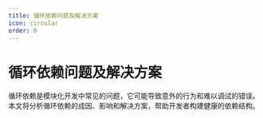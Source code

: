 ```yaml
---
title: 循环依赖问题及解决方案
icon: circular
order: 8
---
```


# 循环依赖问题及解决方案

循环依赖是模块化开发中常见的问题，它可能导致意外的行为和难以调试的错误。本文将分析循环依赖的成因、影响和解决方案，帮助开发者构建健康的依赖结构。
